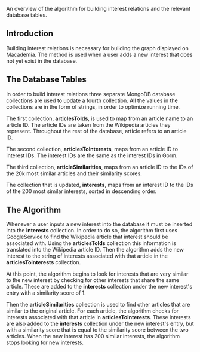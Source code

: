 An overview of the algorithm for building interest relations and the relevant database tables.

## Introduction ##

Building interest relations is necessary for building the graph displayed on Macademia.  The method is used when a user adds a new interest that does not yet exist in the database.

## The Database Tables ##

In order to build interest relations three separate MongoDB database collections are used to update a fourth collection.  All the values in the collections are in the form of strings, in order to optimize running time.

The first collection, **articlesToIds**, is used to map from an article name to an article ID.  The article IDs are taken from the Wikipedia articles they represent.  Throughout the rest of the database, article refers to an article ID.

The second collection, **articlesToInterests**, maps from an article ID to interest IDs.  The interest IDs are the same as the interest IDs in Gorm.

The third collection, **articleSimilarities**, maps from an article ID to the IDs of the 20k most similar articles and their similarity scores.

The collection that is updated, **interests**, maps from an interest ID to the IDs of the 200 most similar interests, sorted in descending order.

## The Algorithm ##

Whenever a user inputs a new interest into the database it must be inserted into the **interests** collection.  In order to do so, the algorithm first uses GoogleService to find the Wikipedia article that interest should be associated with.  Using the **articlesToIds** collection this information is translated into the Wikipedia article ID.  Then the algorithm adds the new interest to the string of interests associated with that article in the **articlesToInterests** collection.

At this point, the algorithm begins to look for interests that are very similar to the new interest by checking for other interests that share the same article.  These are added to the **interests** collection under the new interest's entry with a similarity score of 1.

Then the **articleSimilarities** collection is used to find other articles that are similar to the original article.  For each article, the algorithm checks for interests associated with that article in **articlesToInterests**.  These interests are also added to the **interests** collection under the new interest's entry, but with a similarity score that is equal to the similarity score between the two articles.  When the new interest has  200 similar interests, the algorithm stops looking for new interests.